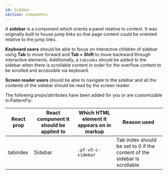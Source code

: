 ```yaml
---
id: Sidebar
section: components
---
```


A **sidebar** is a component which orients a panel relative to content. It was originally built to house jump links so that page 
content could be oriented relative to the jump links.

**Keyboard users** should be able to focus on interactive children of sidebar using **Tab** to move forward and 
**Tab + Shift** to move backward through interactive elements. Additionally, a `tabindex`
should be added to the sidebar when there is scrollable content in order for the overflow content to be scrolled and
accessible via keyboard.

**Screen reader users** should be able to navigate to the sidebar and all the contents of the sidebar should be read by
the screen reader.


The following props/attributes have been added for you or are customizable in PatternFly:

| React prop | React component it should be applied to | Which HTML element it appears on in markup | Reason used |
| -- | -- | -- | -- |
| tabindex | Sidebar | `.pf-v5-c-sidebar` | Tab index should be set to 0 if the content of the sidebar is scrollable |
